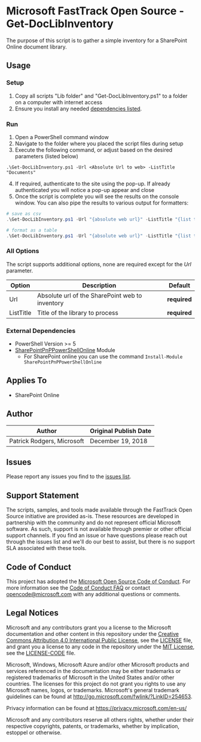 # Microsoft FastTrack Open Source - Get-DocLibInventory

The purpose of this script is to gather a simple inventory for a SharePoint Online document library.

## Usage

### Setup

1. Copy all scripts "Lib folder" and "Get-DocLibInventory.ps1" to a folder on a computer with internet access
2. Ensure you install any needed [dependencies listed](#external-dependencies).

### Run

1. Open a PowerShell command window
2. Navigate to the folder where you placed the script files during setup
3. Execute the following command, or adjust based on the desired parameters (listed below)

`.\Get-DocLibInventory.ps1 -Url <Absolute Url to web> -ListTitle "Documents"`

4. If required, authenticate to the site using the pop-up. If already authenticated you will notice a pop-up appear and close
5. Once the script is complete you will see the results on the console window. You can also pipe the results to various output for formatters:

```PowerShell
# save as csv
.\Get-DocLibInventory.ps1 -Url "{absolute web url}" -ListTitle "{list title}" | Export-Csv -Path "my.csv" -Delimiter "," -NoTypeInformation

# format as a table
.\Get-DocLibInventory.ps1 -Url "{absolute web url}" -ListTitle "{list title}" | Format-Table Id,Title,Size -AutoSize
```

### All Options

The script supports additional options, none are required except for the _Url_ parameter.

|Option|Description|Default
|----|--------------------------|--------------------------
|Url|Absolute url of the SharePoint web to inventory|**required**
|ListTitle|Title of the library to process|**required**

### External Dependencies

- PowerShell Version >= 5
- [SharePointPnPPowerShellOnline](https://github.com/SharePoint/PnP-PowerShell) Module
  - For SharePoint online you can use the command `Install-Module SharePointPnPPowerShellOnline`

## Applies To

- SharePoint Online

## Author

|Author|Original Publish Date
|----|--------------------------
|Patrick Rodgers, Microsoft|December 19, 2018|

## Issues

Please report any issues you find to the [issues list](../../../../issues).

## Support Statement

The scripts, samples, and tools made available through the FastTrack Open Source initiative are provided as-is. These resources are developed in partnership with the community and do not represent official Microsoft software. As such, support is not available through premier or other official support channels. If you find an issue or have questions please reach out through the issues list and we'll do our best to assist, but there is no support SLA associated with these tools.

## Code of Conduct

This project has adopted the [Microsoft Open Source Code of Conduct](https://opensource.microsoft.com/codeofconduct/).
For more information see the [Code of Conduct FAQ](https://opensource.microsoft.com/codeofconduct/faq/) or
contact [opencode@microsoft.com](mailto:opencode@microsoft.com) with any additional questions or comments.

## Legal Notices

Microsoft and any contributors grant you a license to the Microsoft documentation and other content
in this repository under the [Creative Commons Attribution 4.0 International Public License](https://creativecommons.org/licenses/by/4.0/legalcode),
see the [LICENSE](https://github.com/Microsoft/FastTrack/blob/master/LICENSE) file, and grant you a license to any code in the repository under the [MIT License](https://opensource.org/licenses/MIT), see the
[LICENSE-CODE](https://github.com/Microsoft/FastTrack/blob/master/LICENSE-CODE) file.

Microsoft, Windows, Microsoft Azure and/or other Microsoft products and services referenced in the documentation
may be either trademarks or registered trademarks of Microsoft in the United States and/or other countries.
The licenses for this project do not grant you rights to use any Microsoft names, logos, or trademarks.
Microsoft's general trademark guidelines can be found at http://go.microsoft.com/fwlink/?LinkID=254653.

Privacy information can be found at https://privacy.microsoft.com/en-us/

Microsoft and any contributors reserve all others rights, whether under their respective copyrights, patents,
or trademarks, whether by implication, estoppel or otherwise.
